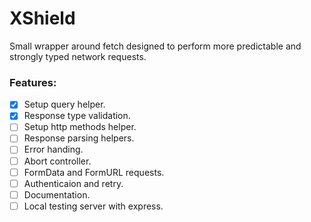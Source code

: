 # XShield

Small wrapper around fetch designed to perform more predictable and strongly typed network requests.

### Features:

- [x] Setup query helper.
- [x] Response type validation.
- [ ] Setup http methods helper.
- [ ] Response parsing helpers.
- [ ] Error handing.
- [ ] Abort controller.
- [ ] FormData and FormURL requests.
- [ ] Authenticaion and retry.
- [ ] Documentation.
- [ ] Local testing server with express.
